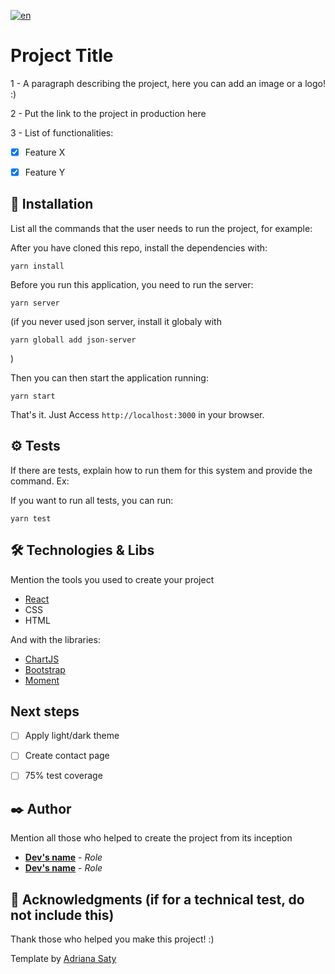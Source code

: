 [![en](https://img.shields.io/badge/README%20em-português-brightgreen.svg)](../main/README.md)

# Project Title

1 - A paragraph describing the project, here you can add an image or a logo! :)

2 - Put the link to the project in production here

3 - List of functionalities:

- [X] Feature X
- [X] Feature Y


## 🔧 Installation
List all the commands that the user needs to run the project, for example:

After you have cloned this repo, install the dependencies with:

```
yarn install
```

Before you run this application, you need to run the server:
```
yarn server
```
(if you never used json server, install it globaly with 
```
yarn globall add json-server
```
)

Then you can then start the application running:

```
yarn start
```

That's it. Just Access `http://localhost:3000` in your browser.



## ⚙️ Tests

If there are tests, explain how to run them for this system and provide the command. Ex:

If you want to run all tests, you can run:

```
yarn test
```


## 🛠️ Technologies & Libs

Mention the tools you used to create your project

* [React](https://reactjs.org/) 
* CSS
* HTML

And with the libraries:
* [ChartJS](https://www.chartjs.org/)
* [Bootstrap](https://getbootstrap.com/)
* [Moment](https://momentjs.com/)

## Next steps
- [ ] Apply light/dark theme
- [ ] Create contact page
- [ ] 75% test coverage


## ✒️ Author
Mention all those who helped to create the project from its inception

* **[Dev's name](https://github.com/linkToProfile)** - *Role*
* **[Dev's name](https://github.com/linkToProfile)** - *Role*



## 🎁 Acknowledgments (if for a technical test, do not include this)

Thank those who helped you make this project! :)


Template by [Adriana Saty](https://github.com/AdrianaSaty/)

